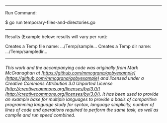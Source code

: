 

_______________________________________________________________________________
Run Command:

$ go run temporary-files-and-directories.go

_______________________________________________________________________________
Results (Example below: results will vary per run):

Creates a Temp file name: .../Temp/sample...
Creates a Temp dir name: .../Temp/sampledir...

___

###### This work and the accompanying code was originally from Mark McGranaghan at [https://github.com/mmcgrana/gobyexample](https://github.com/mmcgrana/gobyexample) and licensed under a Creative Commons Attribution 3.0 Unported License [http://creativecommons.org/licenses/by/3.0/](http://creativecommons.org/licenses/by/3.0/). It has been used to provide an example base for multiple languages to provide a basis of comparitive programming language study for syntax, language simplicity, number of lines of code and operations required to perform the same task, as well as compile and run speed combined.